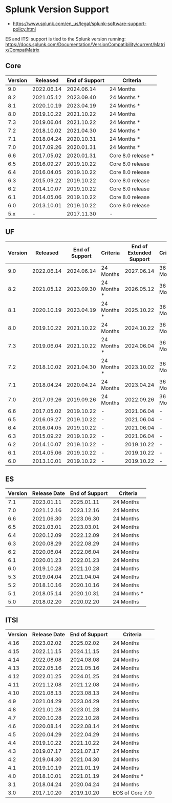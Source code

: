 # Splunk Version Support

- https://www.splunk.com/en_us/legal/splunk-software-support-policy.html

ES and ITSI support is tied to the Splunk version running: https://docs.splunk.com/Documentation/VersionCompatibility/current/Matrix/CompatMatrix

## Core

| Version | Released | End of Support | Criteria |
| ------- | -------- | -------------- | -------- |
| 9.0 | 2022.06.14 | 2024.06.14 | 24 Months   |
| 8.2 | 2021.05.12 | 2023.09.40 | 24 Months * |
| 8.1 | 2020.10.19 | 2023.04.19 | 24 Months * |
| 8.0 | 2019.10.22 | 2021.10.22 | 24 Months   |
| 7.3 | 2019.06.04 | 2021.10.22 | 24 Months * |
| 7.2 | 2018.10.02 | 2021.04.30 | 24 Months * |
| 7.1 | 2018.04.24 | 2020.10.31 | 24 Months * |
| 7.0 | 2017.09.26 | 2020.01.31 | 24 Months * |
| 6.6 | 2017.05.02 | 2020.01.31 | Core 8.0 release * |
| 6.5 | 2016.09.27 | 2019.10.22 | Core 8.0 release   |
| 6.4 | 2016.04.05 | 2019.10.22 | Core 8.0 release   |
| 6.3 | 2015.09.22 | 2019.10.22 | Core 8.0 release   |
| 6.2 | 2014.10.07 | 2019.10.22 | Core 8.0 release   |
| 6.1 | 2014.05.06 | 2019.10.22 | Core 8.0 release   |
| 6.0 | 2013.10.01 | 2019.10.22 | Core 8.0 release   |
| 5.x | -          | 2017.11.30 | - |

## UF

| Version | Released | End of Support | Criteria | End of Extended Support | Criteria |
| ------- | -------- | -------------- | -------- | ----------------------- | -------- |
| 9.0 | 2022.06.14 | 2024.06.14 | 24 Months   | 2027.06.14 | 36 Months |
| 8.2 | 2021.05.12 | 2023.09.30 | 24 Months * | 2026.05.12 | 36 Months |
| 8.1 | 2020.10.19 | 2023.04.19 | 24 Months * | 2025.10.22 | 36 Months |
| 8.0 | 2019.10.22 | 2021.10.22 | 24 Months   | 2024.10.22 | 36 Months |
| 7.3 | 2019.06.04 | 2021.10.22 | 24 Months * | 2024.06.04 | 36 Months |
| 7.2 | 2018.10.02 | 2021.04.30 | 24 Months * | 2023.10.02 | 36 Months |
| 7.1 | 2018.04.24 | 2020.04.24 | 24 Months   | 2023.04.24 | 36 Months |
| 7.0 | 2017.09.26 | 2019.09.26 | 24 Months   | 2022.09.26 | 36 Months |
| 6.6 | 2017.05.02 | 2019.10.22 | -           | 2021.06.04 | -         |
| 6.5 | 2016.09.27 | 2019.10.22 | -           | 2021.06.04 | -         |
| 6.4 | 2016.04.05 | 2019.10.22 | -           | 2021.06.04 | -         |
| 6.3 | 2015.09.22 | 2019.10.22 | -           | 2021.06.04 | -         |
| 6.2 | 2014.10.07 | 2019.10.22 | -           | 2019.10.22 | -         |
| 6.1 | 2014.05.06 | 2019.10.22 | -           | 2019.10.22 | -         |
| 6.0 | 2013.10.01 | 2019.10.22 | -           | 2019.10.22 | -         |

## ES

| Version | Release Date | End of Support | Criteria |
| ------- | ------------ | -------------- | -------- |
| 7.1 | 2023.01.11 | 2025.01.11 | 24 Months   |
| 7.0 | 2021.12.16 | 2023.12.16 | 24 Months   |
| 6.6 | 2021.06.30 | 2023.06.30 | 24 Months   |
| 6.5 | 2021.03.01 | 2023.03.01 | 24 Months   |
| 6.4 | 2020.12.09 | 2022.12.09 | 24 Months   |
| 6.3 | 2020.08.29 | 2022.08.29 | 24 Months   |
| 6.2 | 2020.06.04 | 2022.06.04 | 24 Months   |
| 6.1 | 2020.01.23 | 2022.01.23 | 24 Months   |
| 6.0 | 2019.10.28 | 2021.10.28 | 24 Months   |
| 5.3 | 2019.04.04 | 2021.04.04 | 24 Months   |
| 5.2 | 2018.10.16 | 2020.10.16 | 24 Months   |
| 5.1 | 2018.05.14 | 2020.10.31 | 24 Months * |
| 5.0 | 2018.02.20 | 2020.02.20 | 24 Months   |

## ITSI

| Version | Release Date | End of Support | Criteria |
| ------- | ------------ | -------------- | -------- |
| 4.16 | 2023.02.02 | 2025.02.02 | 24 Months   |
| 4.15 | 2022.11.15 | 2024.11.15 | 24 Months   |
| 4.14 | 2022.08.08 | 2024.08.08 | 24 Months   |
| 4.13 | 2022.05.16 | 2021.05.16 | 24 Months   |
| 4.12 | 2022.01.25 | 2024.01.25 | 24 Months   |
| 4.11 | 2021.12.08 | 2021.12.08 | 24 Months   |
| 4.10 | 2021.08.13 | 2023.08.13 | 24 Months   |
| 4.9  | 2021.04.29 | 2023.04.29 | 24 Months   |
| 4.8  | 2021.01.28 | 2023.01.28 | 24 Months   |
| 4.7  | 2020.10.28 | 2022.10.28 | 24 Months   |
| 4.6  | 2020.08.14 | 2022.08.14 | 24 Months   |
| 4.5  | 2020.04.29 | 2022.04.29 | 24 Months   |
| 4.4  | 2019.10.22 | 2021.10.22 | 24 Months   |
| 4.3  | 2019.07.17 | 2021.07.17 | 24 Months   |
| 4.2  | 2019.04.30 | 2021.04.30 | 24 Months   |
| 4.1  | 2019.10.19 | 2021.01.19 | 24 Months   |
| 4.0  | 2018.10.01 | 2021.01.19 | 24 Months * |
| 3.1  | 2018.04.24 | 2020.04.24 | 24 Months   |
| 3.0  | 2017.10.20 | 2019.10.20 | EOS of Core 7.0 |
